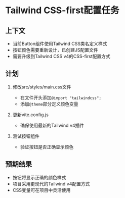 # Tailwind CSS-first配置任务

## 上下文
- 当前Button组件使用Tailwind CSS类名定义样式
- 按钮颜色需要重新设计，已创建JS配置文件
- 需要升级到Tailwind CSS v4的CSS-first配置方式

## 计划
1. 修改src/styles/main.css文件
   - 在文件开头添加`@import "tailwindcss";`
   - 添加`@theme`部分定义颜色变量

2. 更新vite.config.js
   - 确保使用最新的Tailwind v4插件

3. 测试按钮组件
   - 验证按钮是否正确显示颜色

## 预期结果
- 按钮将显示正确的颜色样式
- 项目采用更现代的Tailwind v4配置方式
- CSS变量可在项目中灵活使用